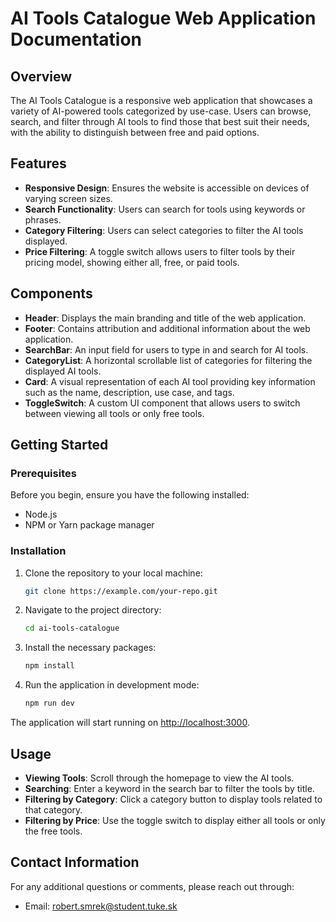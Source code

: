 # AI Tools Catalogue Web Application Documentation

## Overview

The AI Tools Catalogue is a responsive web application that showcases a variety of AI-powered tools categorized by use-case. Users can browse, search, and filter through AI tools to find those that best suit their needs, with the ability to distinguish between free and paid options.

## Features

-   **Responsive Design**: Ensures the website is accessible on devices of varying screen sizes.
-   **Search Functionality**: Users can search for tools using keywords or phrases.
-   **Category Filtering**: Users can select categories to filter the AI tools displayed.
-   **Price Filtering**: A toggle switch allows users to filter tools by their pricing model, showing either all, free, or paid tools.

## Components

-   **Header**: Displays the main branding and title of the web application.
-   **Footer**: Contains attribution and additional information about the web application.
-   **SearchBar**: An input field for users to type in and search for AI tools.
-   **CategoryList**: A horizontal scrollable list of categories for filtering the displayed AI tools.
-   **Card**: A visual representation of each AI tool providing key information such as the name, description, use case, and tags.
-   **ToggleSwitch**: A custom UI component that allows users to switch between viewing all tools or only free tools.

## Getting Started

### Prerequisites

Before you begin, ensure you have the following installed:

-   Node.js
-   NPM or Yarn package manager

### Installation

1. Clone the repository to your local machine:

    ```sh
    git clone https://example.com/your-repo.git
    ```

2. Navigate to the project directory:
    ```sh
    cd ai-tools-catalogue
    ```
3. Install the necessary packages:
    ```sh
    npm install
    ```
4. Run the application in development mode:
    ```sh
    npm run dev
    ```

The application will start running on [http://localhost:3000](http://localhost:3000).

## Usage

-   **Viewing Tools**: Scroll through the homepage to view the AI tools.
-   **Searching**: Enter a keyword in the search bar to filter the tools by title.
-   **Filtering by Category**: Click a category button to display tools related to that category.
-   **Filtering by Price**: Use the toggle switch to display either all tools or only the free tools.

## Contact Information

For any additional questions or comments, please reach out through:

-   Email: [robert.smrek@student.tuke.sk](mailto:robert.smrek@student.tuke.sk)
